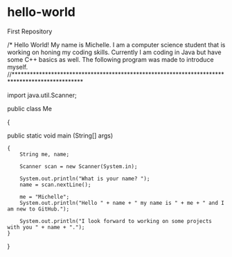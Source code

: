 # hello-world
First Repository

/* Hello World! My name is Michelle. I am a computer science student that is working on honing my coding skills. Currently I am coding in Java but have some C++ basics as well. The following program was made to introduce myself. 
//***********************************************************************************************

import java.util.Scanner;

public class Me

{

public static void main (String[] args)

	{
		String me, name;
  
		Scanner scan = new Scanner(System.in);
  
		System.out.println("What is your name? ");
		name = scan.nextLine();
  
		me = "Michelle";
		System.out.println("Hello " + name + " my name is " + me + " and I am new to GitHub.");
  
		System.out.println("I look forward to working on some projects with you " + name + ".");
	}

}
